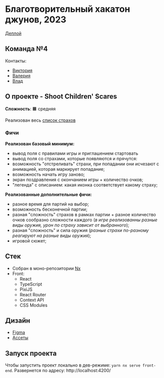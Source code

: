 # Благотворительный хакатон джунов, 2023

[Деплой]()

## Команда №4

Контакты:

- [Виктория](https://t.me/Veles_Pan)
- [Валерия](https://t.me/valeriefilatova)
- [Влад](https://t.me/richeo)

## О проекте - Shoot Children' Scares

**Сложность**: 🟧 средняя

Реализован весь [список страхов](https://docs.google.com/document/d/16nTLrzaVVOPffb91CrFZO0fv1KRhJQ1_hNFxRFyPYvQ/edit)

### Фичи

**Реализован базовый минимум:**

- вывод поля с правилами игры и приглашением стартовать
- вывод поля со страхами, которые появляются и прячутся:
- возможность "отстреливать" страхи, при попадании они исчезают с анимацией, которая маркирует попадание;
- возможность начать игру заново;
- экран поздравления с окончанием игры + количество очков;
- "легенда" с описанием: какая иконка соответствует какому страху;

**Реализованные дополнительные фичи:**

- разное время для партий на выбор;
- возможность бесконечной партии;
- разная "сложность" страхов в рамках партии + разное количество очков сообразно сложности каждого (_в игре реализованны разные виды оружия, урон по страху зависит от выбранного_);
- разная "сложность" и сила оружия (_разные страхи по-разному реагируют на разные виды оружия_);
- игровой сюжет;
<!-- - возможность красиво пошарить свой результат или профиль в соцсетях; -->

## Стек

- Собран в моно-репозитории [Nx](https://nx.dev/)
- Front:
  - React
  - TypeScript
  - PixiJS
  - React Router
  - Context API
  - CSS Modules

## Дизайн

- [Figma](https://www.figma.com/file/0RmaO2deCu9OWJX3KDXNBC/%D0%A5%D0%B0%D1%82%D0%B0%D0%BA%D0%BE%D0%BD---Shoot-Children'-Scares?type=design&node-id=0-1&mode=design&t=mUkQQJVnxiiVFAvh-0)
- [Ассеты](https://drive.google.com/drive/folders/1YExsj424hx9fiY5FuZyl6qU1yePhjKpq)

## Запуск проекта

Чтобы запустить проект локально в дев-режиме: `yarn nx serve front-end`.
Развернется по адресу: http://localhost:4200/
